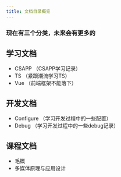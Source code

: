 ```yaml
---
title: 文档目录概览
---
```


### 现在有三个分类，未来会有更多的

## 学习文档
- CSAPP （CSAPP学习记录）
- TS （紧跟潮流学习TS）
- Vue （前端框架不能落下）



## 开发文档
- Configure （学习开发过程中的一些配置）
- Debug （学习开发过程中的一些debug记录）



## 课程文档

- 毛概
- 多媒体原理与应用设计
